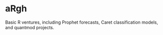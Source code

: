 # aRgh
Basic R ventures, including Prophet forecasts, Caret classification models, and quantmod projects.
